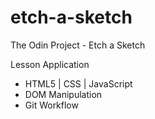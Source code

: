 # etch-a-sketch

The Odin Project - Etch a Sketch

Lesson Application
* HTML5 | CSS | JavaScript
* DOM Manipulation
* Git Workflow